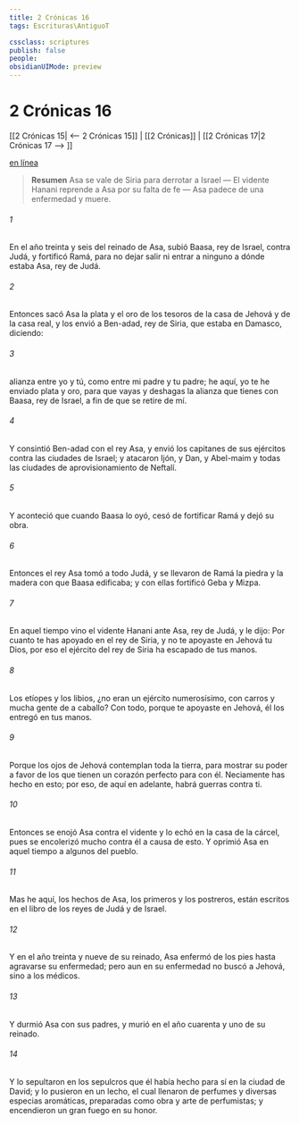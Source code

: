 ```yaml
---
title: 2 Crónicas 16
tags: Escrituras\AntiguoT

cssclass: scriptures
publish: false
people:
obsidianUIMode: preview
---
```


# 2 Crónicas 16
[[2 Crónicas 15| <-- 2 Crónicas 15]] | [[2 Crónicas]] | [[2 Crónicas 17|2 Crónicas 17 --> ]]

[en línea](https://churchofjesuschrist.org/study/scriptures/ot/2-chr/16?lang=spa)

> __Resumen__
Asa se vale de Siria para derrotar a Israel — El vidente Hanani reprende a Asa por su falta de fe — Asa padece de una enfermedad y muere.

###### 1 
En el año treinta y seis del reinado de Asa, subió Baasa, rey de Israel, contra Judá, y fortificó Ramá, para no dejar salir ni entrar a ninguno a dónde estaba Asa, rey de Judá.

###### 2 
Entonces sacó Asa la plata y el oro de los tesoros de la casa de Jehová y de la casa real, y los envió a Ben-adad, rey de Siria, que estaba en Damasco, diciendo:

###### 3 
 alianza entre yo y tú, como  entre mi padre y tu padre; he aquí, yo te he enviado plata y oro, para que vayas y deshagas la alianza que tienes con Baasa, rey de Israel, a fin de que se retire de mí.

###### 4 
Y consintió Ben-adad con el rey Asa, y envió los capitanes de sus ejércitos contra las ciudades de Israel; y atacaron Ijón, y Dan, y Abel-maim y todas las ciudades de aprovisionamiento de Neftalí.

###### 5 
Y aconteció que cuando Baasa lo oyó, cesó de fortificar Ramá y dejó su obra.

###### 6 
Entonces el rey Asa tomó a todo Judá, y se llevaron de Ramá la piedra y la madera con que Baasa edificaba; y con ellas fortificó Geba y Mizpa.

###### 7 
En aquel tiempo vino el vidente Hanani ante Asa, rey de Judá, y le dijo: Por cuanto te has apoyado en el rey de Siria, y no te apoyaste en Jehová tu Dios, por eso el ejército del rey de Siria ha escapado de tus manos.

###### 8 
Los etíopes y los libios, ¿no eran un ejército numerosísimo, con carros y mucha gente de a caballo? Con todo, porque te apoyaste en Jehová, él los entregó en tus manos.

###### 9 
Porque los ojos de Jehová contemplan toda la tierra, para mostrar su poder a favor de los que tienen un corazón perfecto para con él. Neciamente has hecho en esto; por eso, de aquí en adelante, habrá guerras contra ti.

###### 10 
Entonces se enojó Asa contra el vidente y lo echó en la casa de la cárcel, pues se encolerizó mucho contra él a causa de esto. Y oprimió Asa en aquel tiempo a algunos del pueblo.

###### 11 
Mas he aquí, los hechos de Asa, los primeros y los postreros, están escritos en el libro de los reyes de Judá y de Israel.

###### 12 
Y en el año treinta y nueve de su reinado, Asa enfermó de los pies hasta agravarse su enfermedad; pero aun en su enfermedad no buscó a Jehová, sino a los médicos.

###### 13 
Y durmió Asa con sus padres, y murió en el año cuarenta y uno de su reinado.

###### 14 
Y lo sepultaron en los sepulcros que él había hecho para sí en la ciudad de David; y lo pusieron en un lecho, el cual llenaron de perfumes y diversas especias aromáticas, preparadas como obra y arte de perfumistas; y encendieron un gran fuego en su honor.

